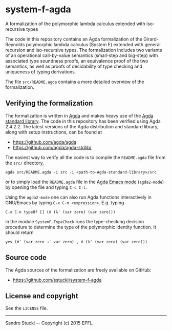 # system-f-agda

A formalization of the polymorphic lambda calculus extended with
iso-recursive types

The code in this repository contains an Agda formalization of the
Girard-Reynolds polymorphic lambda calculus (System F) extended with
general recursion and iso-recursive types.  The formalization includes
two variants of an operational call-by-value semantics (small-step and
big-step) with associated type soundness proofs, an equivalence proof
of the two semantics, as well as proofs of decidability of type
checking and uniqueness of typing derivations.

The file `src/README.agda` contains a more detailed overview of the
formalization.


Verifying the formalization
---------------------------

The formalization is written in [Agda](https://github.com/agda/agda)
and makes heavy use of the [Agda standard
library](https://agda.github.io/agda-stdlib).  The code in this
repository has been verified using Agda 2.4.2.2.  The latest versions
of the Agda distribution and standard library, along with setup
instructions, can be found at

 * https://github.com/agda/agda
 * https://github.com/agda/agda-stdlib/

The easiest way to verify all the code is to compile the `README.agda`
file from the `src/` directory,

    agda src/README.agda -i src -i <path-to-Agda-standard-library>/src

or to simply load the `README.agda` file in the [Agda Emacs
mode](https://github.com/agda/agda#configuring-the-emacs-mode)
(`agda2-mode`) by opening the file and typing `C-c C-l`.

Using the `agda2-mode` one can also run Agda functions interactively
in GNU/Emacs by typing `C-x C-n <expression>`.  E.g. typing

    C-x C-n typeOf [] (Λ (λ' (var zero) (var zero)))

in the module `SystemF.TypeCheck` runs the type-checking decision
procedure to determine the type of the polymorphic identity function.
It should return

    yes (∀' (var zero →' var zero) , Λ (λ' (var zero) (var zero)))


Source code
-----------

The Agda sources of the formalization are freely available on GitHub:

 * https://github.com/sstucki/system-f-agda


License and copyright
---------------------

See the `LICENSE` file.


------------------------------------------------------------------------
Sandro Stucki -- Copyright (c) 2015 EPFL
